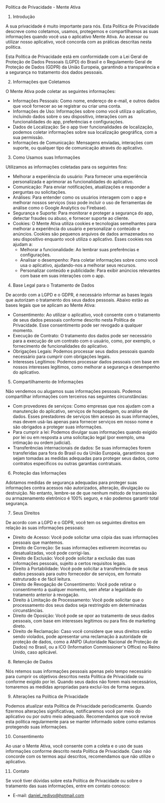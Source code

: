  Política de Privacidade - Mente Ativa

 1. Introdução

A sua privacidade é muito importante para nós. Esta Política de Privacidade descreve como coletamos, usamos, protegemos e compartilhamos as suas informações quando você usa o aplicativo Mente Ativa. Ao acessar ou utilizar nosso aplicativo, você concorda com as práticas descritas nesta política.

Esta Política de Privacidade está em conformidade com a Lei Geral de Proteção de Dados Pessoais (LGPD) do Brasil e o Regulamento Geral de Proteção de Dados (GDPR) da União Europeia, garantindo a transparência e a segurança no tratamento dos dados pessoais.

 2. Informações que Coletamos

O Mente Ativa pode coletar as seguintes informações:

- Informações Pessoais: Como nome, endereço de e-mail, e outros dados que você fornecer ao se registrar ou criar uma conta.
- Informações de Uso: Informações sobre como você utiliza o aplicativo, incluindo dados sobre o seu dispositivo, interações com as funcionalidades do app, preferências e configurações.
- Dados de Localização: Se o app tiver funcionalidades de localização, podemos coletar informações sobre sua localização geográfica, com a sua permissão.
- Informações de Comunicação: Mensagens enviadas, interações com suporte, ou qualquer tipo de comunicação através do aplicativo.

 3. Como Usamos suas Informações

Utilizamos as informações coletadas para os seguintes fins:

 - Melhorar a experiência do usuário: Para fornecer uma experiência personalizada e aprimorar as funcionalidades do aplicativo.
 - Comunicação: Para enviar notificações, atualizações e responder a perguntas ou solicitações.
 - Análises: Para entender como os usuários interagem com o app e melhorar nossos serviços (isso pode incluir o uso de ferramentas de análise como o Google Analytics ou Firebase).
 - Segurança e Suporte: Para monitorar e proteger a segurança do app, detectar fraudes ou abuso, e fornecer suporte ao cliente.
 - Cookies: O Mente Ativa utiliza cookies e tecnologias semelhantes para melhorar a experiência do usuário e personalizar o conteúdo e anúncios. Cookies são pequenos arquivos de dados armazenados no seu dispositivo enquanto você utiliza o aplicativo. Esses cookies nos ajudam a:
    - Melhorar a funcionalidade: Ao lembrar suas preferências e configurações.
    - Analisar o desempenho: Para coletar informações sobre como você usa o aplicativo, ajudando-nos a melhorar seus recursos.
    - Personalizar conteúdo e publicidade: Para exibir anúncios relevantes com base em suas interações com o app.

 4. Base Legal para o Tratamento de Dados

De acordo com a LGPD e o GDPR, é necessário informar as bases legais que autorizam o tratamento dos seus dados pessoais. Abaixo estão as bases legais que se aplicam ao Mente Ativa:

- Consentimento: Ao utilizar o aplicativo, você consente com o tratamento de seus dados pessoais conforme descrito nesta Política de Privacidade. Esse consentimento pode ser revogado a qualquer momento.
- Execução de Contrato: O tratamento dos dados pode ser necessário para a execução de um contrato com o usuário, como, por exemplo, o fornecimento de funcionalidades do aplicativo.
- Obrigações Legais: Podemos processar seus dados pessoais quando necessário para cumprir com obrigações legais.
- Interesses Legítimos: Podemos processar dados pessoais com base em nossos interesses legítimos, como melhorar a segurança e desempenho do aplicativo.

 5. Compartilhamento de Informações

Não vendemos ou alugamos suas informações pessoais. Podemos compartilhar informações com terceiros nas seguintes circunstâncias:

- Com provedores de serviços: Como empresas que nos ajudam com a manutenção do aplicativo, serviços de hospedagem, ou análise de dados. Esses prestadores de serviços têm acesso às suas informações, mas devem usá-las apenas para fornecer serviços em nosso nome e são obrigados a proteger suas informações.
- Para cumprir a lei: Podemos divulgar suas informações quando exigido por lei ou em resposta a uma solicitação legal (por exemplo, uma intimação ou ordem judicial).
- Transferências internacionais de dados: Se suas informações forem transferidas para fora do Brasil ou da União Europeia, garantimos que sejam tomadas as medidas adequadas para proteger seus dados, como contratos específicos ou outras garantias contratuais.

 6. Proteção das Informações

Adotamos medidas de segurança adequadas para proteger suas informações contra acessos não autorizados, alteração, divulgação ou destruição. No entanto, lembre-se de que nenhum método de transmissão ou armazenamento eletrônico é 100% seguro, e não podemos garantir total segurança.

 7. Seus Direitos

De acordo com a LGPD e o GDPR, você tem os seguintes direitos em relação às suas informações pessoais:

- Direito de Acesso: Você pode solicitar uma cópia das suas informações pessoais que mantemos.
- Direito de Correção: Se suas informações estiverem incorretas ou desatualizadas, você pode corrigi-las.
- Direito de Exclusão: Você pode solicitar a exclusão das suas informações pessoais, sujeito a certos requisitos legais.
- Direito à Portabilidade: Você pode solicitar a transferência de seus dados pessoais para outro fornecedor de serviços, em formato estruturado e de fácil leitura.
- Direito de Revogação de Consentimento: Você pode retirar o consentimento a qualquer momento, sem afetar a legalidade do tratamento anterior à revogação.
- Direito à Limitação de Processamento: Você pode solicitar que o processamento dos seus dados seja restringido em determinadas circunstâncias.
- Direito de Oposição: Você pode se opor ao tratamento de seus dados pessoais, com base em interesses legítimos ou para fins de marketing direto.
- Direito de Reclamação: Caso você considere que seus direitos estão sendo violados, pode apresentar uma reclamação à autoridade de proteção de dados, como a ANPD (Autoridade Nacional de Proteção de Dados) no Brasil, ou a ICO (Information Commissioner's Office) no Reino Unido, caso aplicável.

 8. Retenção de Dados

Nós retemos suas informações pessoais apenas pelo tempo necessário para cumprir os objetivos descritos nesta Política de Privacidade ou conforme exigido por lei. Quando seus dados não forem mais necessários, tomaremos as medidas apropriadas para excluí-los de forma segura.

 9. Alterações na Política de Privacidade

Podemos atualizar esta Política de Privacidade periodicamente. Quando fizermos alterações significativas, notificaremos você por meio do aplicativo ou por outro meio adequado. Recomendamos que você revise esta política regularmente para se manter informado sobre como estamos protegendo suas informações.

 10. Consentimento

Ao usar o Mente Ativa, você consente com a coleta e o uso de suas informações conforme descrito nesta Política de Privacidade. Caso não concorde com os termos aqui descritos, recomendamos que não utilize o aplicativo.

 11. Contato

Se você tiver dúvidas sobre esta Política de Privacidade ou sobre o tratamento das suas informações, entre em contato conosco:

- E-mail: daniel_redivo@hotmail.com
